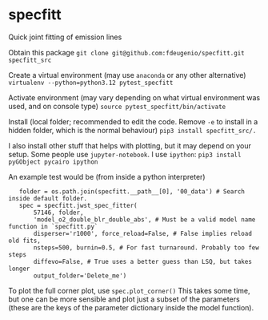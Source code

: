 # specfitt
Quick joint fitting of emission lines

Obtain this package
```git clone git@github.com:fdeugenio/specfitt.git specfitt_src```

Create a virtual environment (may use `anaconda` or any other alternative)
```virtualenv --python=python3.12 pytest_specfitt```

Activate environment (may vary depending on what virtual environment was used, and on console type)
```source pytest_specfitt/bin/activate```

Install (local folder; recommended to edit the code. Remove `-e` to install in a hidden folder, which is the normal behaviour) 
`pip3 install specfitt_src/.`

I also install other stuff that helps with plotting, but it may depend on your setup. Some people use `jupyter-notebook`. I use `ipython`:
`pip3 install pyGObject pycairo ipython`

An example test would be (from inside a python interpreter)
```import specfitt
   folder = os.path.join(specfitt.__path__[0], '00_data') # Search inside default folder.
   spec = specfitt.jwst_spec_fitter(
       57146, folder,
       'model_o2_double_blr_double_abs', # Must be a valid model name function in `specfitt.py`
       disperser='r1000', force_reload=False, # False implies reload old fits, 
       nsteps=500, burnin=0.5, # For fast turnaround. Probably too few steps
       diffevo=False, # True uses a better guess than LSQ, but takes longer
       output_folder='Delete_me')
```
To plot the full corner plot, use
```spec.plot_corner()```
This takes some time, but one can be more sensible and plot just a subset of the parameters (these are the keys of the parameter dictionary inside the model function).

